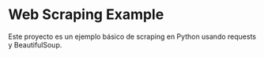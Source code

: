 # Web Scraping Example

Este proyecto es un ejemplo básico de scraping en Python usando requests y BeautifulSoup.

